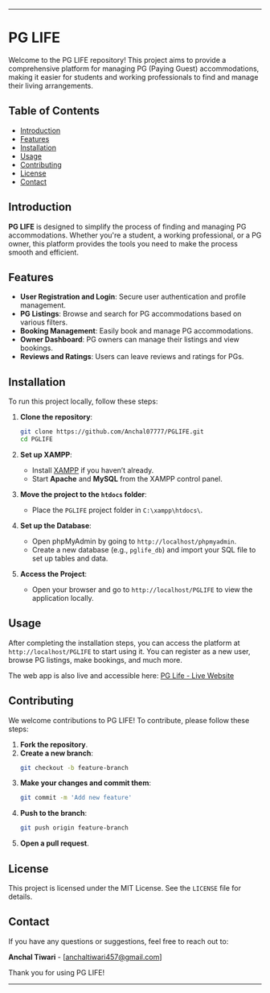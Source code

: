 

---

# PG LIFE

Welcome to the PG LIFE repository! This project aims to provide a comprehensive platform for managing PG (Paying Guest) accommodations, making it easier for students and working professionals to find and manage their living arrangements.

## Table of Contents
- [Introduction](#introduction)
- [Features](#features)
- [Installation](#installation)
- [Usage](#usage)
- [Contributing](#contributing)
- [License](#license)
- [Contact](#contact)

## Introduction
**PG LIFE** is designed to simplify the process of finding and managing PG accommodations. Whether you're a student, a working professional, or a PG owner, this platform provides the tools you need to make the process smooth and efficient.

## Features
- **User Registration and Login**: Secure user authentication and profile management.
- **PG Listings**: Browse and search for PG accommodations based on various filters.
- **Booking Management**: Easily book and manage PG accommodations.
- **Owner Dashboard**: PG owners can manage their listings and view bookings.
- **Reviews and Ratings**: Users can leave reviews and ratings for PGs.

## Installation
To run this project locally, follow these steps:

1. **Clone the repository**:
   ```bash
   git clone https://github.com/Anchal07777/PGLIFE.git
   cd PGLIFE
   ```

2. **Set up XAMPP**:
   - Install [XAMPP](https://www.apachefriends.org/) if you haven’t already.
   - Start **Apache** and **MySQL** from the XAMPP control panel.

3. **Move the project to the `htdocs` folder**:
   - Place the `PGLIFE` project folder in `C:\xampp\htdocs\`.

4. **Set up the Database**:
   - Open phpMyAdmin by going to `http://localhost/phpmyadmin`.
   - Create a new database (e.g., `pglife_db`) and import your SQL file to set up tables and data.

5. **Access the Project**:
   - Open your browser and go to `http://localhost/PGLIFE` to view the application locally.

## Usage
After completing the installation steps, you can access the platform at `http://localhost/PGLIFE` to start using it. You can register as a new user, browse PG listings, make bookings, and much more.

The web app is also live and accessible here: [PG Life - Live Website](https://pglifestyle.wuaze.com/?i=1)

## Contributing
We welcome contributions to PG LIFE! To contribute, please follow these steps:

1. **Fork the repository**.
2. **Create a new branch**:
   ```bash
   git checkout -b feature-branch
   ```
3. **Make your changes and commit them**:
   ```bash
   git commit -m 'Add new feature'
   ```
4. **Push to the branch**:
   ```bash
   git push origin feature-branch
   ```
5. **Open a pull request**.

## License
This project is licensed under the MIT License. See the `LICENSE` file for details.

## Contact
If you have any questions or suggestions, feel free to reach out to:

**Anchal Tiwari** - [anchaltiwari457@gmail.com]

Thank you for using PG LIFE!

---

